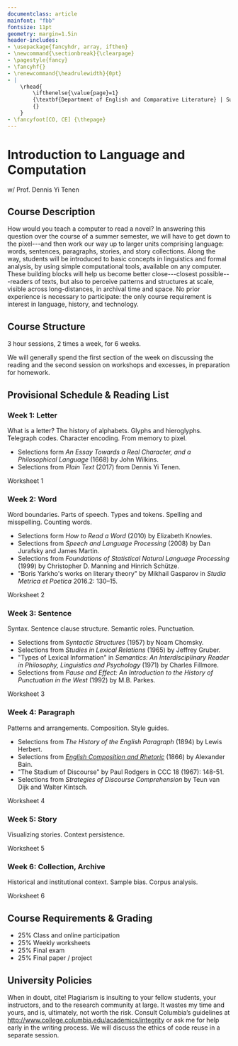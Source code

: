 ```yaml
---
documentclass: article
mainfont: "fbb"
fontsize: 11pt
geometry: margin=1.5in
header-includes:
- \usepackage{fancyhdr, array, ifthen}
- \newcommand{\sectionbreak}{\clearpage}
- \pagestyle{fancy}
- \fancyhf{}
- \renewcommand{\headrulewidth}{0pt}
- | 
    \rhead{
        \ifthenelse{\value{page}=1}
        {\textbf{Department of English and Comparative Literature} | Summer 2023}
        {}
    }
- \fancyfoot[CO, CE] {\thepage}
---
```


# Introduction to Language and Computation
w/ Prof. Dennis Yi Tenen

## Course Description

How would you teach a computer to read a novel? In answering this question over the course of a
summer semester, we will have to get down to the pixel---and then work our way up to larger
units comprising language: words, sentences, paragraphs, stories, and story collections. Along
the way, students will be introduced to basic concepts in linguistics and formal analysis, by
using simple computational tools, available on any computer. These building blocks will help us
become better close---closest possible---readers of texts, but also to perceive patterns and
structures at scale, visible across long-distances, in archival time and space. No prior
experience is necessary to participate: the only course requirement is interest in language,
history, and technology.

## Course Structure

3 hour sessions, 2 times a week, for 6 weeks.

We will generally spend the first section of the week on discussing the reading and the second
session on workshops and excesses, in preparation for homework.

## Provisional Schedule & Reading List

### Week 1: Letter

What is a letter? The history of alphabets. Glyphs and hieroglyphs. Telegraph codes. Character
encoding. From memory to pixel.

- Selections form *An Essay Towards a Real Character, and a Philosophical Language* (1668) by
  John Wilkins.
- Selections from *Plain Text* (2017) from Dennis Yi Tenen.

Worksheet 1

### Week 2: Word

Word boundaries. Parts of speech. Types and tokens. Spelling and misspelling. Counting words.

- Selections form *How to Read a Word* (2010) by Elizabeth Knowles.
- Selections from *Speech and Language Processing* (2008) by Dan Jurafsky and James Martin.
- Selections from *Foundations of Statistical Natural Language Processing* (1999) by
  Christopher D. Manning and Hinrich Schütze.
- "Boris Yarkho's works on literary theory" by Mikhail Gasparov in *Studia Metrica et Poetica*
  2016.2: 130–15.

Worksheet 2

### Week 3: Sentence

Syntax. Sentence clause structure. Semantic roles. Punctuation.

- Selections from *Syntactic Structures* (1957) by Noam Chomsky.
- Selections from *Studies in Lexical Relations* (1965) by Jeffrey Gruber.
- "Types of Lexical Information" in *Semantics: An Interdisciplinary Reader in Philosophy,
  Linguistics and Psychology* (1971) by Charles Fillmore.
- Selections from *Pause and Effect: An Introduction to the History of Punctuation in the West*
(1992) by M.B. Parkes.

Worksheet 3

### Week 4: Paragraph

Patterns and arrangements. Composition. Style guides.

- Selections from *The History of the English Paragraph* (1894) by Lewis Herbert.
- Selections from [*English Composition and Rhetoric*][40] (1866) by Alexander Bain.
- "The Stadium of Discourse" by Paul Rodgers in CCC 18 (1967): 148-51.
- Selections from *Strategies of Discourse Comprehension* by Teun van Dijk and Walter Kintsch.

[40]: https://archive.org/details/historyofenglish00lewirich

Worksheet 4

### Week 5: Story

Visualizing stories. Context persistence.

Worksheet 5

### Week 6: Collection, Archive

Historical and institutional context. Sample bias. Corpus analysis.

Worksheet 6

## Course Requirements & Grading

- 25%     Class and online participation
- 25%     Weekly worksheets
- 25%     Final exam
- 25%     Final paper / project

## University Policies

When in doubt, cite! Plagiarism is insulting to your fellow students, your instructors, and to
the research community at large. It wastes my time and yours, and is, ultimately, not worth the
risk. Consult Columbia’s guidelines at <http://www.college.columbia.edu/academics/integrity> or
ask me for help early in the writing process. We will discuss the ethics of code reuse in a
separate session.
